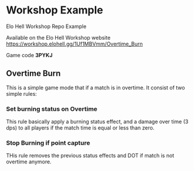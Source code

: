 # Workshop Example
Elo Hell Workshop Repo Example

Available on the Elo Hell Workshop website
https://workshop.elohell.gg/1Uf1MBVmm/Overtime_Burn

Game code **3PYKJ**

## Overtime Burn
This is a simple game mode that if a match is in overtime. It consist of two simple rules:

### Set burning status on Overtime
This rule basically apply a burning status effect, and a damage over time (3 dps) to all players if the match time is equal or less than zero.

### Stop Burning if point capture
THis rule removes the previous status effects and DOT if match is not overtime anymore.